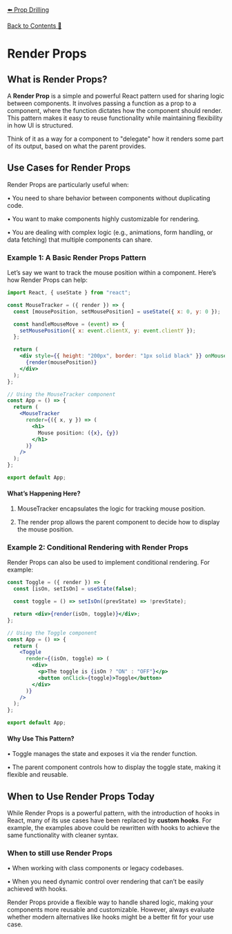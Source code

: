 [⬅️ Prop Drilling](prop-drilling.md)

[Back to Contents 📑](../../../README.md#module-2)

# Render Props

## What is Render Props?

A **Render Prop** is a simple and powerful React pattern used for sharing logic between components. It involves passing a function as a prop to a component, where the function dictates how the component should render. This pattern makes it easy to reuse functionality while maintaining flexibility in how UI is structured.

Think of it as a way for a component to "delegate" how it renders some part of its output, based on what the parent provides.

## Use Cases for Render Props

Render Props are particularly useful when:

• You need to share behavior between components without duplicating code.

• You want to make components highly customizable for rendering.

• You are dealing with complex logic (e.g., animations, form handling, or data fetching) that multiple components can share.

### Example 1: A Basic Render Props Pattern

Let’s say we want to track the mouse position within a component. Here’s how Render Props can help:

```jsx
import React, { useState } from "react";

const MouseTracker = ({ render }) => {
  const [mousePosition, setMousePosition] = useState({ x: 0, y: 0 });

  const handleMouseMove = (event) => {
    setMousePosition({ x: event.clientX, y: event.clientY });
  };

  return (
    <div style={{ height: "200px", border: "1px solid black" }} onMouseMove={handleMouseMove}>
      {render(mousePosition)}
    </div>
  );
};

// Using the MouseTracker component
const App = () => {
  return (
    <MouseTracker
      render={({ x, y }) => (
        <h1>
          Mouse position: ({x}, {y})
        </h1>
      )}
    />
  );
};

export default App;
```

#### What’s Happening Here?

1. MouseTracker encapsulates the logic for tracking mouse position.

2. The render prop allows the parent component to decide how to display the mouse position.

### Example 2: Conditional Rendering with Render Props

Render Props can also be used to implement conditional rendering. For example:

```jsx
const Toggle = ({ render }) => {
  const [isOn, setIsOn] = useState(false);

  const toggle = () => setIsOn((prevState) => !prevState);

  return <div>{render(isOn, toggle)}</div>;
};

// Using the Toggle component
const App = () => {
  return (
    <Toggle
      render={(isOn, toggle) => (
        <div>
          <p>The toggle is {isOn ? "ON" : "OFF"}</p>
          <button onClick={toggle}>Toggle</button>
        </div>
      )}
    />
  );
};

export default App;
```

#### Why Use This Pattern?

• Toggle manages the state and exposes it via the render function.

• The parent component controls how to display the toggle state, making it flexible and reusable.

## When to Use Render Props Today

While Render Props is a powerful pattern, with the introduction of hooks in React, many of its use cases have been replaced by **custom hooks**. For example, the examples above could be rewritten with hooks to achieve the same functionality with cleaner syntax.

### When to still use Render Props

• When working with class components or legacy codebases.

• When you need dynamic control over rendering that can’t be easily achieved with hooks.

Render Props provide a flexible way to handle shared logic, making your components more reusable and customizable. However, always evaluate whether modern alternatives like hooks might be a better fit for your use case.
